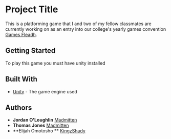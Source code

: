 # Project Title

This is a platforming game that I and two of my fellow classmates are currently working on as an entry into our college's yearly games convention [Games Fleadh](http://gamesfleadh.ie/).

## Getting Started

To play this game you must have unity installed

## Built With

* [Unity](https://unity3d.com/) - The game engine used

## Authors

* **Jordan O'Loughlin** [Madmitten](https://github.com/MadMitten)
* **Thomas Jones** [Madmitten](https://github.com/MadMitten)
* **Elijah Omotosho ** [KingzShady](https://github.com/KingzShady)
